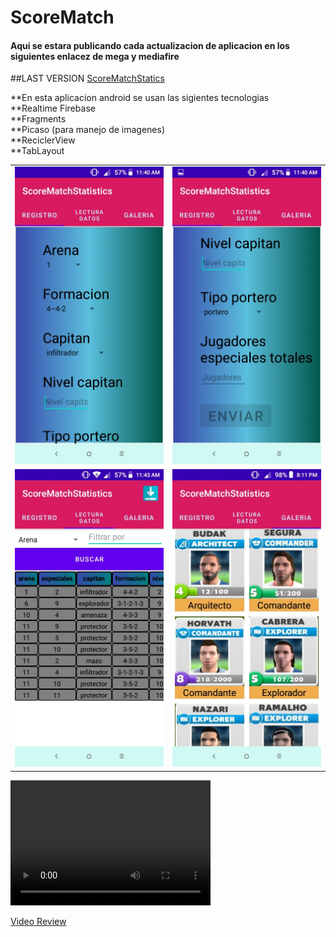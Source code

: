 # ScoreMatch

#### Aqui se estara publicando cada actualizacion de aplicacion en los siguientes enlacez de mega y mediafire

##LAST VERSION 
[ScoreMatchStatics](https://raw.githubusercontent.com/Orlandroid/ScoreMatch/main/app/release/app-release.apk)

**En esta aplicacion android se usan las sigientes tecnologias <br> 
**Realtime Firebase <br>
**Fragments <br>
**Picaso (para manejo de imagenes) <br>
**ReciclerView <br>
**TabLayout <br>


<table>
  <tr>
  <td><img src="Registro.jpeg" alt"Registro"></td><td><img src="Registro2.jpeg" alt"Registro"></td>
  </tr>
  <tr>
  <td><img src="Datos.jpeg" alt"Datos"></td><td><img src="Galeriaa.jpeg" alt"Galeria"></td>
  </tr>
  </table>
  <video src="https://www.youtube.com/watch?v=hGond69ACLU" width="320" height="200" controls preload></video>
  
  [Video Review](https://www.youtube.com/watch?v=hGond69ACLU)



